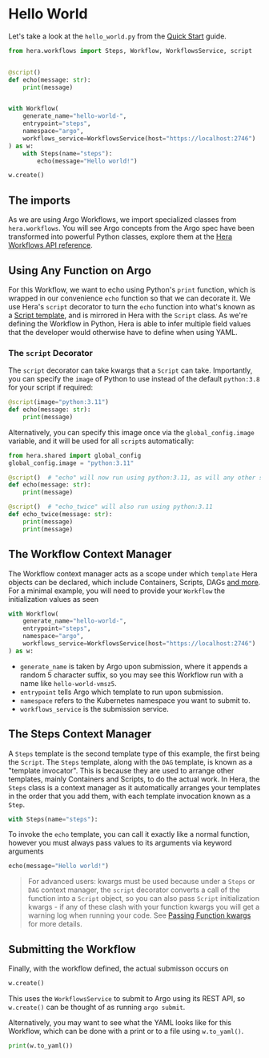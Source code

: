 # Hello World

Let's take a look at the `hello_world.py` from the [Quick Start](../quick-start.md) guide.

```py
from hera.workflows import Steps, Workflow, WorkflowsService, script


@script()
def echo(message: str):
    print(message)


with Workflow(
    generate_name="hello-world-",
    entrypoint="steps",
    namespace="argo",
    workflows_service=WorkflowsService(host="https://localhost:2746")
) as w:
    with Steps(name="steps"):
        echo(message="Hello world!")

w.create()
```

## The imports

As we are using Argo Workflows, we import specialized classes from `hera.workflows`. You will see Argo concepts from the
Argo spec have been transformed into powerful Python classes, explore them at the
[Hera Workflows API reference](../../api/workflows/hera.md).


## Using Any Function on Argo

For this Workflow, we want to echo using Python's `print` function, which is wrapped in our convenience `echo` function
so that we can decorate it. We use Hera's `script` decorator to turn the `echo` function into what's known as a
[Script template](https://argoproj.github.io/argo-workflows/workflow-concepts/#script), and is mirrored in Hera with the
`Script` class. As we're defining the Workflow in Python, Hera is able to infer multiple field values that the developer
would otherwise have to define when using YAML.

### The `script` Decorator

The `script` decorator can take kwargs that a `Script` can take. Importantly, you can specify the `image` of Python
to use instead of the default `python:3.8` for your script if required:

```py
@script(image="python:3.11")
def echo(message: str):
    print(message)
```

Alternatively, you can specify this image once via the `global_config.image` variable, and it will be used for all
`script`s automatically:

```py
from hera.shared import global_config
global_config.image = "python:3.11"

@script()  # "echo" will now run using python:3.11, as will any other scripts you define
def echo(message: str):
    print(message)

@script()  # "echo_twice" will also run using python:3.11
def echo_twice(message: str):
    print(message)
    print(message)
```

## The Workflow Context Manager

The Workflow context manager acts as a scope under which `template` Hera objects can be declared, which include
Containers, Scripts, DAGs [and more](https://argoproj.github.io/argo-workflows/workflow-concepts/#template-types). For a
minimal example, you will need to provide your `Workflow` the initialization values as seen

```py
with Workflow(
    generate_name="hello-world-",
    entrypoint="steps",
    namespace="argo",
    workflows_service=WorkflowsService(host="https://localhost:2746")
) as w:
```

* `generate_name` is taken by Argo upon submission, where it appends a random 5 character suffix, so you may see this
  Workflow run with a name like `hello-world-vmsz5`.
* `entrypoint` tells Argo which template to run upon submission.
* `namespace` refers to the Kubernetes namespace you want to submit to.
* `workflows_service` is the submission service.

## The Steps Context Manager

A `Steps` template is the second template type of this example, the first being the `Script`. The `Steps` template,
along with the `DAG` template, is known as a "template invocator". This is because they are used to arrange other
templates, mainly Containers and Scripts, to do the actual work. In Hera, the `Steps` class is a context manager as it
automatically arranges your templates in the order that you add them, with each template invocation known as a `Step`.

```py
with Steps(name="steps"):
```

To invoke the `echo` template, you can call it exactly like a normal function, however you must always pass values to
its arguments via keyword arguments

```py
echo(message="Hello world!")
```

> For advanced users: kwargs must be used because under a `Steps` or `DAG` context manager, the `script` decorator
> converts a call of the function into a `Script` object, so you can also pass `Script` initialization kwargs - if any
> of these clash with your function kwargs you will get a warning log when running your code. See
> [Passing Function kwargs](parameters.md#passing-function-kwargs) for more details.

## Submitting the Workflow

Finally, with the workflow defined, the actual submisson occurs on

```py
w.create()
```

This uses the `WorkflowsService` to submit to Argo using its REST API, so `w.create()` can be thought of as running
`argo submit`.

Alternatively, you may want to see what the YAML looks like for this Workflow, which can be done with a print or to a
file using `w.to_yaml()`.

```py
print(w.to_yaml())
```
